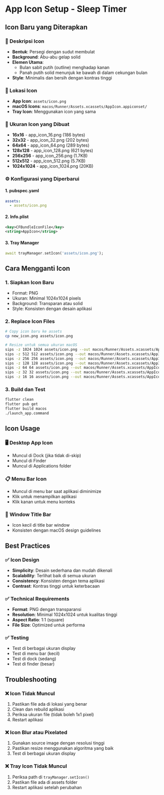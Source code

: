 # App Icon Setup - Sleep Timer

## Icon Baru yang Diterapkan

### 🎨 **Deskripsi Icon**
- **Bentuk**: Persegi dengan sudut membulat
- **Background**: Abu-abu gelap solid
- **Elemen Utama**: 
  - Bulan sabit putih (outline) menghadap kanan
  - Panah putih solid menunjuk ke bawah di dalam cekungan bulan
- **Style**: Minimalis dan bersih dengan kontras tinggi

### 📱 **Lokasi Icon**
- **App Icon**: `assets/icon.png`
- **macOS Icons**: `macos/Runner/Assets.xcassets/AppIcon.appiconset/`
- **Tray Icon**: Menggunakan icon yang sama

### 🔧 **Ukuran Icon yang Dibuat**
- **16x16** - app_icon_16.png (186 bytes)
- **32x32** - app_icon_32.png (202 bytes)
- **64x64** - app_icon_64.png (289 bytes)
- **128x128** - app_icon_128.png (621 bytes)
- **256x256** - app_icon_256.png (1.7KB)
- **512x512** - app_icon_512.png (5.7KB)
- **1024x1024** - app_icon_1024.png (20KB)

### ⚙️ **Konfigurasi yang Diperbarui**

#### 1. **pubspec.yaml**
```yaml
assets:
  - assets/icon.png
```

#### 2. **Info.plist**
```xml
<key>CFBundleIconFile</key>
<string>AppIcon</string>
```

#### 3. **Tray Manager**
```dart
await trayManager.setIcon('assets/icon.png');
```

## Cara Mengganti Icon

### 1. **Siapkan Icon Baru**
- Format: PNG
- Ukuran: Minimal 1024x1024 pixels
- Background: Transparan atau solid
- Style: Konsisten dengan desain aplikasi

### 2. **Replace Icon Files**
```bash
# Copy icon baru ke assets
cp new_icon.png assets/icon.png

# Resize untuk semua ukuran macOS
sips -z 1024 1024 assets/icon.png --out macos/Runner/Assets.xcassets/AppIcon.appiconset/app_icon_1024.png
sips -z 512 512 assets/icon.png --out macos/Runner/Assets.xcassets/AppIcon.appiconset/app_icon_512.png
sips -z 256 256 assets/icon.png --out macos/Runner/Assets.xcassets/AppIcon.appiconset/app_icon_256.png
sips -z 128 128 assets/icon.png --out macos/Runner/Assets.xcassets/AppIcon.appiconset/app_icon_128.png
sips -z 64 64 assets/icon.png --out macos/Runner/Assets.xcassets/AppIcon.appiconset/app_icon_64.png
sips -z 32 32 assets/icon.png --out macos/Runner/Assets.xcassets/AppIcon.appiconset/app_icon_32.png
sips -z 16 16 assets/icon.png --out macos/Runner/Assets.xcassets/AppIcon.appiconset/app_icon_16.png
```

### 3. **Build dan Test**
```bash
flutter clean
flutter pub get
flutter build macos
./launch_app.command
```

## Icon Usage

### 🖥️ **Desktop App Icon**
- Muncul di Dock (jika tidak di-skip)
- Muncul di Finder
- Muncul di Applications folder

### 📋 **Menu Bar Icon**
- Muncul di menu bar saat aplikasi diminimize
- Klik untuk menampilkan aplikasi
- Klik kanan untuk menu konteks

### 🎯 **Window Title Bar**
- Icon kecil di title bar window
- Konsisten dengan macOS design guidelines

## Best Practices

### ✅ **Icon Design**
- **Simplicity**: Desain sederhana dan mudah dikenali
- **Scalability**: Terlihat baik di semua ukuran
- **Consistency**: Konsisten dengan tema aplikasi
- **Contrast**: Kontras tinggi untuk keterbacaan

### ✅ **Technical Requirements**
- **Format**: PNG dengan transparansi
- **Resolution**: Minimal 1024x1024 untuk kualitas tinggi
- **Aspect Ratio**: 1:1 (square)
- **File Size**: Optimized untuk performa

### ✅ **Testing**
- Test di berbagai ukuran display
- Test di menu bar (kecil)
- Test di dock (sedang)
- Test di finder (besar)

## Troubleshooting

### ❌ **Icon Tidak Muncul**
1. Pastikan file ada di lokasi yang benar
2. Clean dan rebuild aplikasi
3. Periksa ukuran file (tidak boleh 1x1 pixel)
4. Restart aplikasi

### ❌ **Icon Blur atau Pixelated**
1. Gunakan source image dengan resolusi tinggi
2. Pastikan resize menggunakan algoritma yang baik
3. Test di berbagai ukuran display

### ❌ **Tray Icon Tidak Muncul**
1. Periksa path di `trayManager.setIcon()`
2. Pastikan file ada di assets folder
3. Restart aplikasi setelah perubahan
